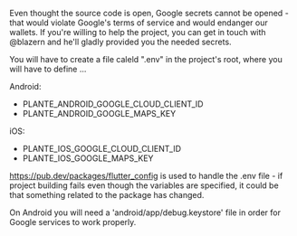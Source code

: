 Even thought the source code is open, Google secrets cannot be opened - that would violate Google's terms of service and would endanger our wallets.
If you're willing to help the project, you can get in touch with @blazern and he'll gladly provided you the needed secrets.

You will have to create a file caleld ".env" in the project's root, where you will have to define ...

Android:
- PLANTE_ANDROID_GOOGLE_CLOUD_CLIENT_ID
- PLANTE_ANDROID_GOOGLE_MAPS_KEY

iOS:
- PLANTE_IOS_GOOGLE_CLOUD_CLIENT_ID
- PLANTE_IOS_GOOGLE_MAPS_KEY

https://pub.dev/packages/flutter_config is used to handle the .env file - if project building fails even though the variables are specified, it could be that something related to the package has changed.

On Android you will need a 'android/app/debug.keystore' file in order for Google services to work properly.